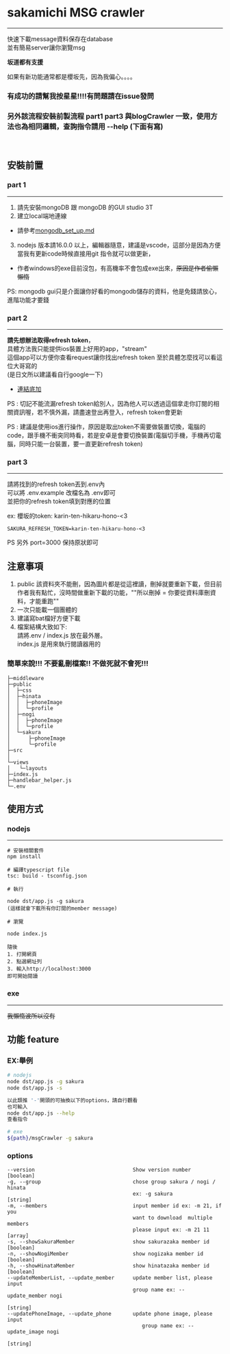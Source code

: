 # sakamichi MSG crawler
-- -
快速下載message資料保存在database  
並有簡易server讓你瀏覽msg

**坂道都有支援**  

如果有新功能通常都是櫻坂先，因為我偏心。。。。

### 有成功的請幫我按星星!!!!有問題請在issue發問  
### 另外該流程安裝前製流程 part1 part3 與blogCrawler 一致，使用方法也為相同邏輯，查詢指令請用 --help (下面有寫)

&emsp;


## 安裝前置
### part 1
-- -
1. 請先安裝mongoDB 跟 mongoDB 的GUI studio 3T
2. 建立local端地連線
+ 請參考[mongodb_set_up.md](/mongodb_set_up.md)
3. nodejs 版本請16.0.0 以上，編輯器隨意，建議是vscode，這部分是因為方便當我有更新code時候直接用git 指令就可以做更新，
* 作者windows的exe目前沒包，有高機率不會包成exe出來，~~原因是作者偷懶懶惰~~

PS: mongodb gui只是介面讓你好看的mongodb儲存的資料，他是免錢請放心，進階功能才要錢
### part 2
-- -
**請先想辦法取得refresh token**，  
具體方法我只能提供ios裝置上好用的app，"stream"  
這個app可以方便你查看request讓你找出refresh token
至於具體怎麼找可以看這位大哥寫的  
(是日文所以建議看自行google一下)  
+ [連結底加](https://github.com/proshunsuke/colmsg/blob/main/doc/how_to_get_refresh_token.md)  

PS : 切記不能流漏refresh token給別人，因為他人可以透過這個拿走你訂閱的相關資訊喔，若不慎外漏，請盡速登出再登入，refresh token會更新 

PS : 建議是使用ios進行操作，原因是取出token不需要做裝置切換，電腦的code，跟手機不衝突同時看，若是安卓是會要切換裝置(電腦切手機，手機再切電腦，同時只能一台裝置，要一直更新refresh token)
### part 3
-- -
請將找到的refresh token丟到.env內  
可以將 .env.example 改檔名為 .env即可  
並把你的refresh token填到對應的位置

ex: 櫻坂的token: karin-ten-hikaru-hono-<3
````
SAKURA_REFRESH_TOKEN=karin-ten-hikaru-hono-<3
````

PS 另外 port=3000 保持原狀即可



## 注意事項
1. public 該資料夾不能刪，因為圖片都是從這裡讀，刪掉就要重新下載，但目前作者我有點忙，沒時間做重新下載的功能，""所以刪掉 = 你要從資料庫刪資料，才能重跑""
2. 一次只能載一個團體的
3. 建議寫bat檔好方便下載
4. 檔案結構大致如下:   
請將.env / index.js 放在最外層。  
index.js 是用來執行閱讀器用的
### 簡單來說!!! 不要亂刪檔案!! 不做死就不會死!!!
````
├─middleware
├─public
│  ├─css
│  ├─hinata
│  │  ├─phoneImage
│  │  └─profile
│  ├─nogi
│  │  ├─phoneImage
│  │  └─profile
│  └─sakura
│      ├─phoneImage
│      └─profile
├─src
│
└─views
│   └─layouts
├─index.js
├─handlebar_helper.js
└─.env

````


## 使用方式
### nodejs
-- -
```
# 安裝相關套件
npm install

# 編譯typescript file
tsc: build - tsconfig.json

# 執行

node dst/app.js -g sakura 
(這樣就會下載所有你訂閱的member message)

# 瀏覽

node index.js

隨後
1. 打開網頁
2. 點選網址列
3. 輸入http://localhost:3000
即可開始閱讀

```

### exe
-- -
~~我懶惰波所以沒有~~  
  


## 功能 feature

### EX:舉例
```` bash
# nodejs 
node dst/app.js -g sakura
node dst/app.js -s

以此類推 '-'開頭的可抽換以下的options，請自行觀看
也可輸入
node dst/app.js --help 
查看指令

# exe
${path}/msgCrawler -g sakura
````
### options

````
--version                                Show version number         [boolean]
-g, --group                              chose group sakura / nogi / hinata   
                                         ex: -g sakura                [string]
-m, --members                            input member id ex: -m 21, if you    
                                         want to download  multiple members   
                                         please input ex: -m 21 11     [array]
-s, --showSakuraMember                   show sakurazaka member id   [boolean]
-n, --showNogiMember                     show nogizaka member id     [boolean]
-h, --showHinataMember                   show hinatazaka member id   [boolean]
--updateMemberList, --update_member      update member list, please input     
                                         group name ex: --update_member nogi  
                                                                      [string]
--updatePhoneImage, --update_phone       update phone image, please input
                                            group name ex: --update_image nogi
                                                                      [string]
````
